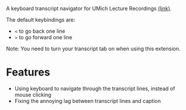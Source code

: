 A keyboard transcript navigator for UMich Lecture Recordings [(link)](leccap.engin.umich.edu/leccap).

The default keybindings are:

- `<` to go back one line
- `>` to go forward one line

Note: You need to turn your transcript tab on when using this extension.

# Features

- Using keyboard to navigate through the transcript lines, instead of mouse clicking
- Fixing the annoying lag between transcript lines and caption

